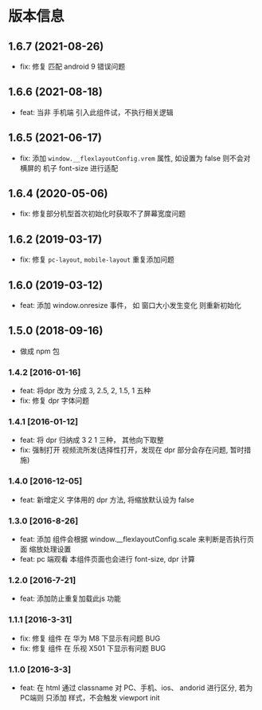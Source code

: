 # 版本信息
## 1.6.7 (2021-08-26)
* fix: 修复 匹配 android 9 错误问题

## 1.6.6 (2021-08-18)

* feat: 当非 手机端 引入此组件试，不执行相关逻辑
## 1.6.5 (2021-06-17)
* fix: 添加 `window.__flexlayoutConfig.vrem` 属性, 如设置为 false 则不会对 横屏的 机子 font-size 进行适配
## 1.6.4 (2020-05-06)
* fix: 修复部分机型首次初始化时获取不了屏幕宽度问题

## 1.6.2 (2019-03-17)
* fix: 修复 `pc-layout`, `mobile-layout` 重复添加问题

## 1.6.0 (2019-03-12)
* feat: 添加 window.onresize 事件， 如 窗口大小发生变化 则重新初始化

## 1.5.0 (2018-09-16)
* 做成 npm 包

### 1.4.2 [2016-01-16]
* feat: 将dpr 改为 分成 3, 2.5, 2, 1.5, 1 五种
* fix: 修复 dpr 字体问题

### 1.4.1 [2016-01-12]
* feat: 将 dpr 归纳成 3 2 1 三种， 其他向下取整
* fix: 强制打开 视频流所发(选择性打开，发现在 dpr 部分会存在问题, 暂时措施)

### 1.4.0 [2016-12-05]
* feat: 新增定义 字体用的 dpr 方法, 将缩放默认设为 false

### 1.3.0 [2016-8-26]
* feat: 添加 组件会根据 window.__flexlayoutConfig.scale 来判断是否执行页面 缩放处理设置
* feat: pc 端观看 本组件页面也会进行 font-size, dpr 计算

### 1.2.0 [2016-7-21]
* feat: 添加防止重复加载此js 功能

### 1.1.1 [2016-3-31]
* fix: 修复 组件 在 华为 M8 下显示有问题 BUG
* fix: 修复 组件 在 乐视 X501 下显示有问题 BUG

### 1.1.0 [2016-3-3]
* feat: 在 html 通过 classname 对 PC、手机、ios、 andorid 进行区分, 若为 PC端则 只添加 样式，不会触发 viewport init
